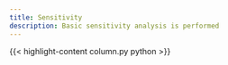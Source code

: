 ```yaml
---
title: Sensitivity
description: Basic sensitivity analysis is performed
---
```


{{< highlight-content column.py python >}}

